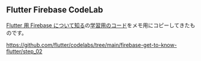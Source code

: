 ## Flutter Firebase CodeLab


[Flutter 用 Firebase について知る](https://firebase.google.com/codelabs/firebase-get-to-know-flutter?hl=ja)の[学習用のコード](https://github.com/flutter/codelabs/tree/main/firebase-get-to-know-flutter/step_02)をメモ用にコピーしてきたものです。

https://github.com/flutter/codelabs/tree/main/firebase-get-to-know-flutter/step_02
